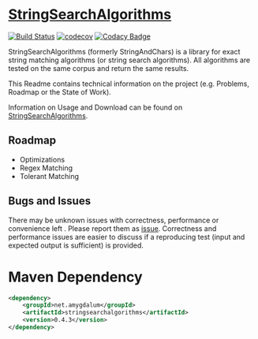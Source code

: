 [StringSearchAlgorithms](http://stringsearchalgorithms.amygdalum.net/)
===============
[![Build Status](https://api.travis-ci.org/almondtools/stringsearchalgorithms.svg)](https://travis-ci.org/almondtools/stringsearchalgorithms)
[![codecov](https://codecov.io/gh/almondtools/stringsearchalgorithms/branch/master/graph/badge.svg)](https://codecov.io/gh/almondtools/stringsearchalgorithms)
[![Codacy Badge](https://api.codacy.com/project/badge/Grade/f95ab1df5ced4bffa229ec656f9e6358)](https://www.codacy.com/project/almondtools/stringsearchalgorithms/dashboard?utm_source=github.com&utm_medium=referral&utm_content=almondtools/stringsearchalgorithms&utm_campaign=Badge_Grade_Dashboard)


StringSearchAlgorithms (formerly StringAndChars) is a library for exact string matching algorithms (or string search algorithms). All algorithms are tested on the same corpus and return the same results. 

This Readme contains technical information on the project (e.g. Problems, Roadmap or the State of Work). 

Information on Usage and Download can be found on [StringSearchAlgorithms](http://stringsearchalgorithms.amygdalum.net/). 

Roadmap
-------
- Optimizations
- Regex Matching
- Tolerant Matching

Bugs and Issues
---------------
There may be unknown issues with correctness, performance or convenience left . Please report them as [issue](https://github.com/almondtools/stringsearchalgorithms/issues). Correctness and performance issues are easier to discuss if a reproducing test (input and expected output is sufficient) is provided.  

Maven Dependency
================

```xml
<dependency>
    <groupId>net.amygdalum</groupId>
    <artifactId>stringsearchalgorithms</artifactId>
    <version>0.4.3</version>
</dependency>
```
